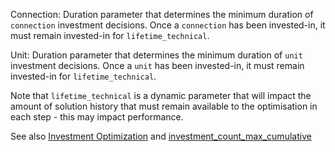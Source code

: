 Connection: Duration parameter that determines the minimum duration of `connection` investment decisions. Once a `connection` has been invested-in, it must remain invested-in for `lifetime_technical`.

Unit: Duration parameter that determines the minimum duration of `unit` investment decisions. Once a `unit` has been invested-in, it must remain invested-in for `lifetime_technical`.

Note that `lifetime_technical` is a dynamic parameter that will impact the amount of solution history that must remain available to the optimisation in each step - this may impact performance.

See also [Investment Optimization](@ref) and [investment\_count\_max\_cumulative](@ref)
